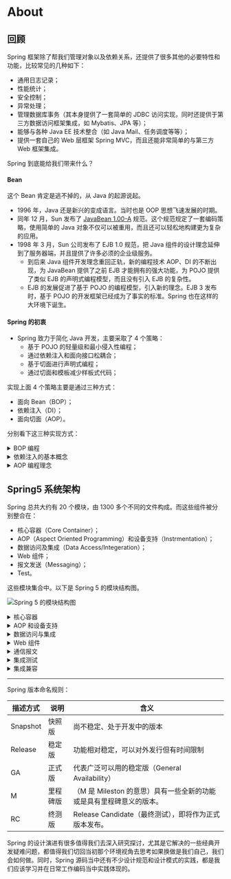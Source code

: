 # About

## 回顾

Spring 框架除了帮我们管理对象以及依赖关系，还提供了很多其他的必要特性和功能，比较常见的几种如下：

- 通用日志记录；
- 性能统计；
- 安全控制；
- 异常处理；
- 管理数据库事务（其本身提供了一套简单的 JDBC 访问实现，同时还提供于第三方数据访问框架集成，如 Mybatis、JPA 等）；
- 能够与各种 Java EE 技术整合（如 Java Mail、任务调度等等）；
- 提供一套自己的 Web 层框架 Spring MVC，而且还能非常简单的与第三方 Web 框架集成。

Spring 到底能给我们带来什么？

#### Bean

这个 Bean 肯定是逃不掉的，从 Java 的起源说起。

- 1996 年，Java 还是新兴的变成语言。当时也是 OOP 思想飞速发展的时期。
- 同年 12 月，Sun 发布了 [JavaBean 1.00-A](https://www.oracle.com/java/technologies/javase/javabean-spec.html) 规范。这个规范规定了一套编码策略，使用简单的 Java 对象不仅可以被重用，而且还可以轻松地构建更为复杂的应用。
- 1998 年 3 月，Sun 公司发布了 EJB 1.0 规范，把 Java 组件的设计理念延伸到了服务器端，并且提供了许多必须的企业级服务。
  - 到后来 Java 组件开发理念重回正轨，新的编程技术 AOP、DI 的不断出现，为 JavaBean 提供了之前 EJB 才能拥有的强大功能，为 POJO 提供了类似 EJB 的声明式编程模型，而且没有引入 EJB 的复杂性。
  - EJB 的发展促进了基于 POJO 的编程模型，引入新的理念。EJB 3 发布时，基于 POJO 的开发框架已经成为了事实的标准。Spring 也在这样的大环境下诞生。

#### Spring 的初衷

- Spring 致力于简化 Java 开发，主要采取了 4 个策略：
  - 基于 POJO 的轻量级和最小侵入性编程；
  - 通过依赖注入和面向接口松耦合；
  - 基于切面进行声明式编程；
  - 通过切面和模板减少样板式代码；

实现上面 4 个策略主要是通过三种方式：

- 面向 Bean（BOP）；
- 依赖注入（DI）；
- 面向切面（AOP）。

分别看下这三种实现方式：

<details>
<summary> BOP 编程 </summary>

Spring 是面向 Bean 的编程（Bean Oriented Programmin - BOP），Bean 在 Spring 中的作用就像 Object 对 OOP 的意义一样，Spring 中没有 Bean 也就没有存在的意义。Spring 提供了 IOC 容器通过配置文件或者注解的方式来管理对象之间的依赖关系。

控制反转：（面试要考的：其中最常见的实现方式叫做**依赖注入**（Dependency Injection，DI）），还有一种方式叫做「依赖查找」（Dependency Lookup - DL）。最早 Spring 是包含依赖查询的，但因为使用频率低后面被 Spring 移除了（所以在 Spring 中控制反转也被直接称为依赖注入）。

它的基本概念是：不创建对象，但是描述创建它们的方式。在代码中不直接与对象和服务连接，但在配置文件中描述哪一个组件需要哪一项服务，容器（Spring 中是 IOC 容器）复杂将这些联系在一起。典型的 IOC 场景中，容器创建了所有对象，并设置必要的属性将它们连接在一起，决定什么时间调用方法。

</details>

<details>
<summary> 依赖注入的基本概念 </summary>

Spring 核心是 [org.springframework.beans](https://docs.spring.io/spring-framework/docs/current/javadoc-api/org/springframework/beans/package-summary.html) 包（架构核心是 [org.springframework.core](https://github.com/spring-projects/spring-framework/tree/master/spring-core) 包），它的设计目标是与 JavaBean 组件一起使用。这个包通常不是由用户直接使用，而是由服务器将其用作其他多数功能底层中介。下一个最高级抽象是 BeanFactory 接口，顾名思义是工厂模式的实现，允许通过名称创建和检索对象，BeanFactory 也可以管理对象之间的关系。

BeanFactory 最底层支持两个对象模型：

- 单例：提供了巨头特定名称的全局共享实例对象，可以在查询时对其进行检索。Singleton 是默认的也是最常用的对象模型。
- 原型：确保每次检索都会创建单独的实例对象。在每个用户都需要自己的对象时，采用原型模式。

Bean 工厂的概念是 Spring 作为 IOC 容器的基础。IOC 则将处理事情的责任从应用程序代码转移到了框架。

</details>

<details>
<summary> AOP 编程理念 </summary>

面向切面编程，即 AOP，是一种编程思想，它允许程序员对横切关注点或横切职责分界线的行为（例如日志和事务管理）进行模块化。AOP 的核心构造是切面，它将那些**影响多个类的行为封装到了可重用的模块中**。

AOP 和 IOC 是补充性的技术，都运用模块化的方式解决企业应用程序开发中的复杂问题。在典型的面向对象开发方式中，可能要将日志记录语句放在所有方法和 Java 类中才能实现日志功能。在 AOP 中可以反过来讲日志服务模块化，并以声明的方式将它们应用到需要日志的组件上。优势就是 Java 类不需要知道日志服务的存在，也不需要考虑相关的代码，所以 Spring AOP 编写的应用程序代码是松散耦合的。

AOP 功能完全集成到了 Spring 事务管理、日志和其他各种特性的上下文中，AOP 编程的常用场景有：

- Authentication（权限认证）；
- Auto Caching（自动缓存处理）；
- Error Handling（统一错误处理）；
- Debugging（调试信息输出）；
- Logging（日志记录）；
- Transactions（事务处理）等。

</details>

## Spring5 系统架构

Spring 总共大约有 20 个模块，由 1300 多个不同的文件构成。而这些组件被分别整合在：

- 核心容器（Core Container）；
- AOP（Aspect Oriented Programming）和设备支持（Instrmentation）；
- 数据访问及集成（Data Access/Integeration）；
- Web 组件；
- 报文发送（Messaging）；
- Test。

这些模块集合中。以下是 Spring 5 的模块结构图。

![Spring 5 的模块结构图]()

<details>
<summary> 核心容器 </summary>

</details>

<details>
<summary> AOP 和设备支持 </summary>

</details>

<details>
<summary> 数据访问与集成 </summary>

</details>

<details>
<summary> Web 组件 </summary>

</details>

<details>
<summary> 通信报文 </summary>

</details>

<details>
<summary> 集成测试 </summary>

</details>

<details>
<summary> 集成兼容 </summary>

</details>

---

Spring 版本命名规则：

| 描述方式 | 说明     | 含义                                                                 |
| -------- | -------- | -------------------------------------------------------------------- |
| Snapshot | 快照版   | 尚不稳定、处于开发中的版本                                           |
| Release  | 稳定版   | 功能相对稳定，可以对外发行但有时间限制                               |
| GA       | 正式版   | 代表广泛可以用的稳定版（General Availability）                       |
| M        | 里程碑版 | （M 是 Mileston 的意思）具有一些全新的功能或是具有里程碑意义的版本。 |
| RC       | 终测版   | Release Candidate（最终测试），即将作为正式版本发布。                |

Spring 的设计演进有很多值得我们去深入研究探讨，尤其是它解决的一些经典开发疑难问题，都值得我们切回当初那个环境视角去思考如果换做是我们自己，我们会如何做。同时，Spring 源码当中还有不少设计规范和设计模式的实践，都是我们应该学习并在日常工作编码当中实践体现的。
